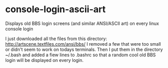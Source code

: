 console-login-ascii-art
=======================

Displays old BBS login screens (and similar ANSI/ASCII art) on every linux console login

I just downloaded all the files from this directory: http://artscene.textfiles.com/ansi/bbs/
I removed a few that were too small or didn't seem to work on todays terminals.
Then I put them in the directory ~/.bash and added a fiew lines to .bashrc 
so that a random cool old BBS login will be displayed on every login.

